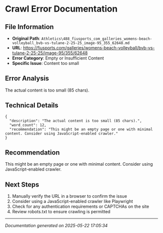 # Crawl Error Documentation

## File Information
- **Original Path**: `Athletics\488_fiusports_com_galleries_womens-beach-volleyball_bvb-vs-tulane-2-25-25_image-95_355_62648.md`
- **URL**: https://fiusports.com/galleries/womens-beach-volleyball/bvb-vs-tulane-2-25-25/image-95/355/62648
- **Error Category**: Empty or Insufficient Content
- **Specific Issue**: Content too small

## Error Analysis
The actual content is too small (85 chars).

## Technical Details
```
{
  "description": "The actual content is too small (85 chars).",
  "word_count": 12,
  "recommendation": "This might be an empty page or one with minimal content. Consider using JavaScript-enabled crawler."
}
```

## Recommendation
This might be an empty page or one with minimal content. Consider using JavaScript-enabled crawler.

## Next Steps
1. Manually verify the URL in a browser to confirm the issue
2. Consider using a JavaScript-enabled crawler like Playwright
3. Check for any authentication requirements or CAPTCHAs on the site
4. Review robots.txt to ensure crawling is permitted

---
*Documentation generated on 2025-05-22 17:05:34*

